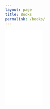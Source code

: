 ```yaml
---
layout: page
title: Books
permalink: /books/
---
```

<iframe style="width:120px;height:240px;" marginwidth="0" marginheight="0" scrolling="no" frameborder="0" src="//ws-na.amazon-adsystem.com/widgets/q?ServiceVersion=20070822&OneJS=1&Operation=GetAdHtml&MarketPlace=US&source=ac&ref=tf_til&ad_type=product_link&tracking_id=krutisfood-20&marketplace=amazon&region=US&placement=B00Q8XCSFI&asins=B00Q8XCSFI&linkId=OIXGEQNU3FCIQR4N&show_border=true&link_opens_in_new_window=true">
</iframe>

[retro-touch-type]: http://krutisfood.github.io/retro-touch-type/
[lpfchocolates]: http://lpfchocolates.com.au/
